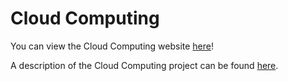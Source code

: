 # Cloud Computing

You can view the Cloud Computing website [here](http://code.instructorium.com/cloud_computing.html)!

A description of the Cloud Computing project can be found [here](http://code.instructorium.com/cloud-computing/).
